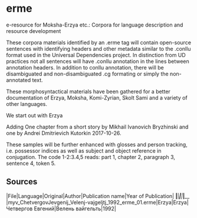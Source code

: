 # erme
e-resource for Moksha-Erzya etc.: Corpora for language description and resource development

These corpora materials identified by an .erme tag will contain open-source sentences with identifying headers and other metadata similar to the .conllu format used in the Universal Dependencies project. In distinction from UD practices not all sentences will have .conllu annotation in the lines between annotation headers. In addition to conllu annotation, there will be disambiguated and non-disambiguated .cg formating or simply the non-annotated text. 

These morphosyntactical materials have been gathered for a better documentation of Erzya, Moksha, Komi-Zyrian, Skolt Sami and a variety of other languages.

We start out with Erzya

Adding One chapter from a short story by Mikhail Ivanovich Bryzhinski and one by Andrei Dmitrievich Kutorkin 2017-10-26.

These samples will be further enhanced with glosses and person tracking, i.e. possessor indices as well as subject and object reference in conjugation. The code 1-2:3.4,5 reads: part 1, chapter 2, paragraph 3, sentence 4, token 5.


## Sources

|File|Language|Original|Author|Publication name|Year of Publication|
____________|____________|___________|____________|_________|__________
|myv_ChetvergovJevgenij_Velenj-vajgeljtj_1992_erme_01.erme|Erzya|Erzya|Четвергов Евгений|Велень вайгельть|1992|




